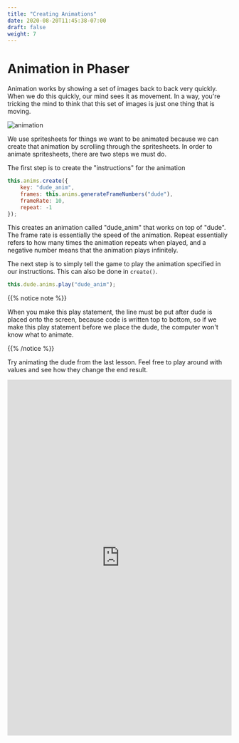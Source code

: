 ```yaml
---
title: "Creating Animations"
date: 2020-08-20T11:45:38-07:00
draft: false
weight: 7
---
```


# Animation in Phaser

Animation works by showing a set of images back to back very quickly. When we do this quickly, our mind sees it as movement. In a way, you're tricking the mind to think that this set of images is just one thing that is moving.

![animation](../media/animation.png)

We use spritesheets for things we want to be animated because we can create that animation by scrolling through the spritesheets. In order to animate spritesheets, there are two steps we must do.

The first step is to create the "instructions" for the animation

```javascript
this.anims.create({
    key: "dude_anim",
	frames: this.anims.generateFrameNumbers("dude"),
	frameRate: 10,
	repeat: -1
});
```

This creates an animation called "dude_anim" that works on top of "dude". The frame rate is essentially the speed of the animation. Repeat essentially refers to how many times the animation repeats when played, and a negative number means that the animation plays infinitely.

The next step is to simply tell the game to play the animation specified in our instructions. This can also be done in `create()`.

```javascript
this.dude.anims.play("dude_anim");
```

{{% notice note %}}

When you make this play statement, the line must be put after dude is placed onto the screen, because code is written top to bottom, so if we make this play statement before we place the dude, the computer won't know what to animate.

{{% /notice %}}

Try animating the dude from the last lesson. Feel free to play around with values and see how they change the end result.
<iframe height="800px" width="100%" src="https://repl.it/@nuevofoundation/PhasorAnimation?lite=true" scrolling="yes" frameborder="no" allowtransparency="true" allowfullscreen="true" sandbox="allow-forms allow-pointer-lock allow-popups allow-same-origin allow-scripts allow-modals"></iframe>


